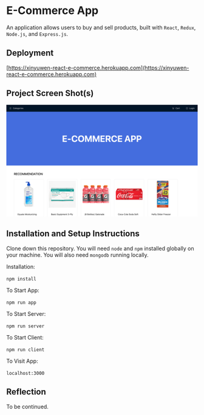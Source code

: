 # E-Commerce App

An application allows users to buy and sell products, built with `React`, `Redux`, `Node.js`, and `Express.js`.

## Deployment

[https://xinyuwen-react-e-commerce.herokuapp.com](https://xinyuwen-react-e-commerce.herokuapp.com)

## Project Screen Shot(s)

![screen shot](https://github.com/xinyuwen23/react-e-commerce/blob/master/screenshots/1.png?raw=true)

## Installation and Setup Instructions

Clone down this repository. You will need `node` and `npm` installed globally on your machine. You will also need `mongodb` running locally.

Installation:

`npm install`

To Start App:

`npm run app`

To Start Server:

`npm run server`

To Start Client:

`npm run client`

To Visit App:

`localhost:3000`

## Reflection

To be continued.
